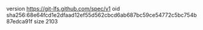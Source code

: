 version https://git-lfs.github.com/spec/v1
oid sha256:68e64fcd1e2dfaad12ef55d562cbcd6ab687bc59ce54772c5bc754b87edca91f
size 2103
